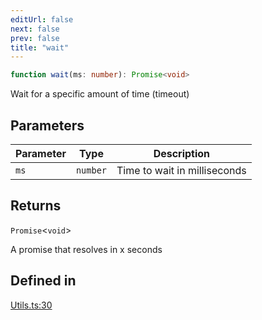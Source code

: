 ```yaml
---
editUrl: false
next: false
prev: false
title: "wait"
---
```


```ts
function wait(ms: number): Promise<void>
```

Wait for a specific amount of time (timeout)

## Parameters

| Parameter | Type | Description |
| ------ | ------ | ------ |
| `ms` | `number` | Time to wait in milliseconds |

## Returns

`Promise`\<`void`\>

A promise that resolves in x seconds

## Defined in

[Utils.ts:30](https://github.com/shipgirlproject/shoukaku/blob/428f92c432a1875d1770e54c312147a1f47a448d/src/Utils.ts#L30)
